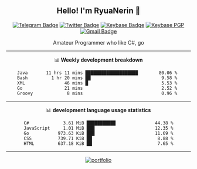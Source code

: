 <h2 align="center">Hello! I'm RyuaNerin 👋</h2>
<div align=center>

  [![Telegram Badge](https://img.shields.io/badge/-Telegram-2CA5E0?style=flat-square&logo=telegram&logoColor=white&link=https://t.me/unknown5766)](https://t.me/unknown5766)
  [![Twitter Badge](https://img.shields.io/badge/-Twitter-1DA1F2?style=flat-square&logo=twitter&logoColor=white&link=https://twitter.com/RyuaNerin)](https://twitter.com/RyuaNerin)
  [![Keybase Badge](https://img.shields.io/badge/-Keybase-33A0FF?style=flat-square&logo=keybase&logoColor=white&link=https://keybase.io/ryuanerin)](https://keybase.io/ryuanerin)
  [![Keybase PGP](https://img.shields.io/keybase/pgp/ryuanerin?style=flat-square)](http://pool.sks-keyservers.net/pks/lookup?search=0x542be8eacfb31f3e+&fingerprint=on&hash=on&exact=on&op=index)
  [![Gmail Badge](https://img.shields.io/badge/-Mail.Ru-168DE2?style=flat-square&logo=Mail.Ru&logoColor=white&link=mailto:admin@ryuar.in)](mailto:admin@ryuar.in) 

  Amateur Programmer who like C#, go

  -------

  📊 **Weekly development breakdown**

  <!--START_SECTION:waka-->
```text
Java       11 hrs 11 mins ████████████████████        80.06 % 
Bash         1 hr 20 mins ██                           9.58 % 
XML               46 mins █                            5.53 % 
Go                21 mins                              2.52 % 
Groovy             8 mins                              0.96 % 
```
<!--END_SECTION:waka-->

  -------

  📊 **development language usage statistics**
<!--START_SECTION:top_language-->
```text
C#             3.61 MiB ███████████               44.38 %
JavaScript     1.01 MiB ███                       12.35 %
Go           973.63 KiB ███                       11.69 %
CSS          739.71 KiB ██                         8.88 %
HTML         637.18 KiB ██                         7.65 %
```
<!--END_SECTION:top_language-->

  -------

  [![portfolio](https://github-readme-stats.vercel.app/api/pin/?username=RyuaNerin&repo=portfolio)](https://github.com/RyuaNerin/portfolio)

</div>

